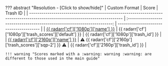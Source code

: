 ??? abstract "Resolution - [Click to show/hide]"
    | Custom Format                                                                                                                |                                  Score                                   | Trash ID                                |
    | ---------------------------------------------------------------------------------------------------------------------------- | :----------------------------------------------------------------------: | --------------------------------------- |
    | [{{ radarr['cf']['1080p']['name'] }}](https://raw.githubusercontent.com/TRaSH-/Guides/master/docs/json/radarr/cf/1080p.json) |          {{ radarr['cf']['1080p']['trash_scores']['default'] }}          | {{ radarr['cf']['1080p']['trash_id'] }} |
    | [{{ radarr['cf']['2160p']['name'] }}](https://raw.githubusercontent.com/TRaSH-/Guides/master/docs/json/radarr/cf/2160p.json) | :warning: {{ radarr['cf']['2160p']['trash_scores']['sqp-2'] }} :warning: | {{ radarr['cf']['2160p']['trash_id'] }} |

    !!! warning "Scores marked with a :warning: warning :warning: are different to those used in the main guide"
